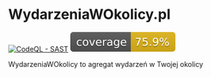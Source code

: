# WydarzeniaWOkolicy.pl
[![CodeQL - SAST](https://github.com/pionas/wydarzeniawokolicy/actions/workflows/codeql.yml/badge.svg)](https://github.com/pionas/wydarzeniawokolicy/actions/workflows/codeql.yml)
[![Coverage](.github/badges/jacoco.svg)](https://github.com/pionas/wydarzeniawokolicy/actions/workflows/codeql.yml)

WydarzeniaWOkolicy to agregat wydarzeń w Twojej okolicy

